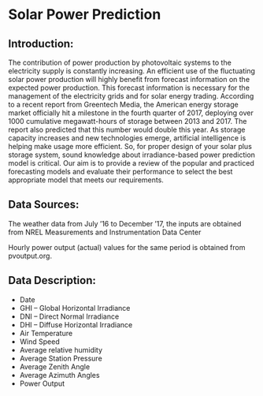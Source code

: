 # Solar Power Prediction

## Introduction:

The contribution of power production by photovoltaic systems to the electricity supply is constantly increasing. An efficient use of the fluctuating solar power production will highly benefit from forecast information on the expected power production. This forecast information is necessary for the management of the electricity grids and for solar energy trading. According to a recent report from Greentech Media, the American energy storage market officially hit a milestone in the fourth quarter of 2017, deploying over 1000 cumulative megawatt-hours of storage between 2013 and 2017. The report also predicted that this number would double this year. As storage capacity increases and new technologies emerge, artificial intelligence is helping make usage more efficient. So, for proper design of your solar plus storage system, sound knowledge about irradiance-based power prediction model is critical. Our aim is to provide a review of the popular and practiced forecasting models and evaluate their performance to select the best appropriate model that meets our requirements.

## Data Sources:

The weather data from July ’16 to December ’17, the inputs are obtained from NREL Measurements and Instrumentation Data Center 

Hourly power output (actual) values for the same period is obtained from pvoutput.org.

## Data Description:

* Date
* GHI – Global Horizontal Irradiance
* DNI – Direct Normal Irradiance
* DHI – Diffuse Horizontal Irradiance
* Air Temperature
* Wind Speed
* Average relative humidity
* Average Station Pressure
* Average Zenith Angle
* Average Azimuth Angles
* Power Output

